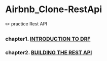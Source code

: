 # Airbnb_Clone-RestApi

:pencil2: practice Rest API

### chapter1. <a href="./ch1.md">INTRODUCTION TO DRF</a>

### chapter2. <a href="./ch2.md">BUILDING THE REST API</a>
